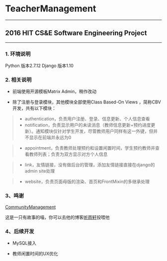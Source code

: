# TeacherManagement
---
## 2016 HIT CS&E Software Engineering Project
---

### 1. 环境说明
Python 版本2.7.12
Django 版本1.10

### 2. 相关说明
* 前端使用开源模板Matrix Admin，稍作改动

* 除了注册与登录模块，其他模块全部使用Class Based-On Views ，简称CBV开发，共有以下模块：

> * authentication，负责用户注册、登录、信息更新、个人信息查看
> * notification，负责显示用户的未读消息（教师信息更新+预约进度更新）。通知模块仅针对学生开发，尽管教师用户同样有这一外键，但并不显示在前端并永远为0

> * appointment，负责教师处理预约和设置闲置时间，学生预约教师并查看教师列表；负责为双方显示对方个人信息

> * link，友情链接，没有做后台的管理，添加友情链接直接在django的admin site处理

> * website，负责页面母版的渲染、首页和FrontMixin的多继承处理

### 3、鸣谢
[CommunityManagement](https://github.com/yumendy/CommunityManagement)

这是一只有故事的喵，你可以去他的博客[听雨轩](http://yumendy.com)投喂他

### 4、后续开发
* MySQL接入

* 教师闲置时间的UX优化
